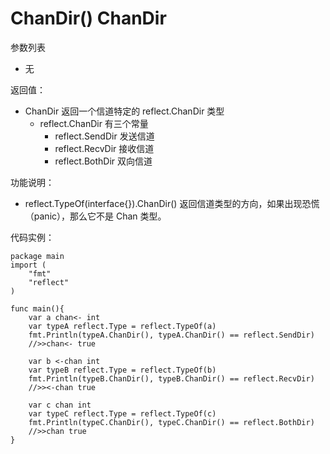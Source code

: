 # ChanDir() ChanDir

参数列表

- 无

返回值：

- ChanDir 返回一个信道特定的 reflect.ChanDir 类型
	- reflect.ChanDir 有三个常量
		- reflect.SendDir 发送信道
		- reflect.RecvDir 接收信道
		- reflect.BothDir 双向信道

功能说明：

- reflect.TypeOf(interface{}).ChanDir() 返回信道类型的方向，如果出现恐慌（panic），那么它不是 Chan 类型。

代码实例：
	
	package main
	import (
	    "fmt"
	    "reflect"
	)
		
	func main(){
		var a chan<- int
		var typeA reflect.Type = reflect.TypeOf(a)
		fmt.Println(typeA.ChanDir(), typeA.ChanDir() == reflect.SendDir)
		//>>chan<- true
		
		var b <-chan int
		var typeB reflect.Type = reflect.TypeOf(b)
		fmt.Println(typeB.ChanDir(), typeB.ChanDir() == reflect.RecvDir)
		//>><-chan true
		
		var c chan int
		var typeC reflect.Type = reflect.TypeOf(c)
		fmt.Println(typeC.ChanDir(), typeC.ChanDir() == reflect.BothDir)
		//>>chan true
	}
